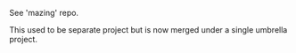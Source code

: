 See 'mazing' repo.

This used to be separate project but is now merged under a single umbrella project.
